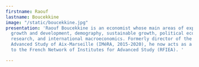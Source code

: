 ```yaml
---
firstname: Raouf
lastname: Boucekkine
image: "/static/boucekkine.jpg"
presentation: 'Raouf Boucekkine is an economist whose main areas of expertise are
  growth and development, demography, sustainable growth, political economy, operation
  research, and international macroeconomics. Formerly director of the Institute for
  Advanced Study of Aix-Marseille (IMéRA, 2015-2020), he now acts as a special counsellor
  to the French Network of Institutes for Advanced Study (RFIEA). '

---
```

